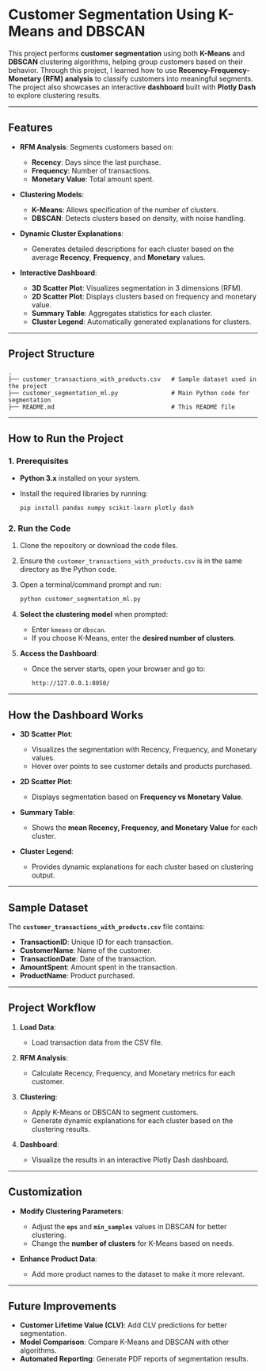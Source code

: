 # **Customer Segmentation Using K-Means and DBSCAN**

This project performs **customer segmentation** using both **K-Means** and **DBSCAN** clustering algorithms, helping group customers based on their behavior. Through this project, I learned how to use **Recency-Frequency-Monetary (RFM) analysis** to classify customers into meaningful segments. The project also showcases an interactive **dashboard** built with **Plotly Dash** to explore clustering results.

---

## **Features**

- **RFM Analysis**: Segments customers based on:
  - **Recency**: Days since the last purchase.
  - **Frequency**: Number of transactions.
  - **Monetary Value**: Total amount spent.

- **Clustering Models**:
  - **K-Means**: Allows specification of the number of clusters.
  - **DBSCAN**: Detects clusters based on density, with noise handling.

- **Dynamic Cluster Explanations**:
  - Generates detailed descriptions for each cluster based on the average **Recency**, **Frequency**, and **Monetary** values.

- **Interactive Dashboard**:
  - **3D Scatter Plot**: Visualizes segmentation in 3 dimensions (RFM).
  - **2D Scatter Plot**: Displays clusters based on frequency and monetary value.
  - **Summary Table**: Aggregates statistics for each cluster.
  - **Cluster Legend**: Automatically generated explanations for clusters.

---

## **Project Structure**

```
.
├── customer_transactions_with_products.csv   # Sample dataset used in the project
├── customer_segmentation_ml.py               # Main Python code for segmentation
├── README.md                                 # This README file
```

---

## **How to Run the Project**

### **1. Prerequisites**

- **Python 3.x** installed on your system.
- Install the required libraries by running:

  ```bash
  pip install pandas numpy scikit-learn plotly dash
  ```

### **2. Run the Code**

1. Clone the repository or download the code files.
2. Ensure the `customer_transactions_with_products.csv` is in the same directory as the Python code.
3. Open a terminal/command prompt and run:

   ```bash
   python customer_segmentation_ml.py
   ```

4. **Select the clustering model** when prompted:
   - Enter `kmeans` or `dbscan`.
   - If you choose K-Means, enter the **desired number of clusters**.

5. **Access the Dashboard**:
   - Once the server starts, open your browser and go to:
     ```
     http://127.0.0.1:8050/
     ```

---

## **How the Dashboard Works**

- **3D Scatter Plot**: 
  - Visualizes the segmentation with Recency, Frequency, and Monetary values.
  - Hover over points to see customer details and products purchased.

- **2D Scatter Plot**: 
  - Displays segmentation based on **Frequency vs Monetary Value**.

- **Summary Table**:
  - Shows the **mean Recency, Frequency, and Monetary Value** for each cluster.

- **Cluster Legend**:
  - Provides dynamic explanations for each cluster based on clustering output.

---

## **Sample Dataset**

The **`customer_transactions_with_products.csv`** file contains:

- **TransactionID**: Unique ID for each transaction.
- **CustomerName**: Name of the customer.
- **TransactionDate**: Date of the transaction.
- **AmountSpent**: Amount spent in the transaction.
- **ProductName**: Product purchased.

---

## **Project Workflow**

1. **Load Data**:
   - Load transaction data from the CSV file.

2. **RFM Analysis**:
   - Calculate Recency, Frequency, and Monetary metrics for each customer.

3. **Clustering**:
   - Apply K-Means or DBSCAN to segment customers.
   - Generate dynamic explanations for each cluster based on the clustering results.

4. **Dashboard**:
   - Visualize the results in an interactive Plotly Dash dashboard.

---

## **Customization**

- **Modify Clustering Parameters**:
  - Adjust the **`eps`** and **`min_samples`** values in DBSCAN for better clustering.
  - Change the **number of clusters** for K-Means based on needs.

- **Enhance Product Data**:
  - Add more product names to the dataset to make it more relevant.

---

## **Future Improvements**

- **Customer Lifetime Value (CLV)**: Add CLV predictions for better segmentation.
- **Model Comparison**: Compare K-Means and DBSCAN with other algorithms.
- **Automated Reporting**: Generate PDF reports of segmentation results.
